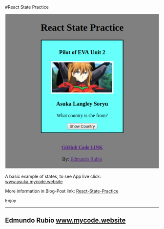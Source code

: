 #React State Practice

![alt tag](https://github.com/Edxael/React-State-Asuka/blob/master/src/comps/img/Screenshot.png "React State")

A basic example of states, to see App live click: www.asuka.mycode.website

More information in Blog-Post link: [React-State-Practice](http://blog.mycode.website/react-state-change/)

Enjoy

-------------------
 Edmundo Rubio
www.mycode.website
-------------------
